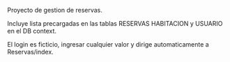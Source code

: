 Proyecto de gestion de reservas.

Incluye lista precargadas en las tablas RESERVAS HABITACION y USUARIO en el DB context.

El login es ficticio, ingresar cualquier valor y dirige automaticamente a Reservas/index.
